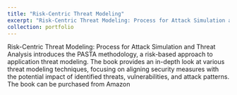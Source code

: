 ```yaml
---
title: "Risk-Centric Threat Modeling"
excerpt: "Risk-Centric Threat Modeling: Process for Attack Simulation and Threat Analysis"
collection: portfolio
---
```


Risk-Centric Threat Modeling: Process for Attack Simulation and Threat Analysis introduces the PASTA methodology, a risk-based approach to application threat modeling. The book provides an in-depth look at various threat modeling techniques, focusing on aligning security measures with the potential impact of identified threats, vulnerabilities, and attack patterns. The book can be purchased from Amazon
